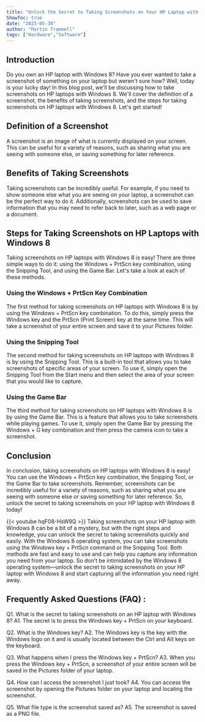 ```yaml
---
title: "Unlock the Secret to Taking Screenshots on Your HP Laptop with Windows 8!"
ShowToc: true 
date: "2023-05-30"
author: "Martin Trammell" 
tags: ["Hardware","Software"]
---
```

## Introduction

Do you own an HP laptop with Windows 8? Have you ever wanted to take a screenshot of something on your laptop but weren't sure how? Well, today is your lucky day! In this blog post, we'll be discussing how to take screenshots on HP laptops with Windows 8. We'll cover the definition of a screenshot, the benefits of taking screenshots, and the steps for taking screenshots on HP laptops with Windows 8. Let's get started!

## Definition of a Screenshot

A screenshot is an image of what is currently displayed on your screen. This can be useful for a variety of reasons, such as sharing what you are seeing with someone else, or saving something for later reference.

## Benefits of Taking Screenshots

Taking screenshots can be incredibly useful. For example, if you need to show someone else what you are seeing on your laptop, a screenshot can be the perfect way to do it. Additionally, screenshots can be used to save information that you may need to refer back to later, such as a web page or a document.

## Steps for Taking Screenshots on HP Laptops with Windows 8

Taking screenshots on HP laptops with Windows 8 is easy! There are three simple ways to do it: using the Windows + PrtScn key combination, using the Snipping Tool, and using the Game Bar. Let's take a look at each of these methods.

### Using the Windows + PrtScn Key Combination

The first method for taking screenshots on HP laptops with Windows 8 is by using the Windows + PrtScn key combination. To do this, simply press the Windows key and the PrtScn (Print Screen) key at the same time. This will take a screenshot of your entire screen and save it to your Pictures folder.

### Using the Snipping Tool

The second method for taking screenshots on HP laptops with Windows 8 is by using the Snipping Tool. This is a built-in tool that allows you to take screenshots of specific areas of your screen. To use it, simply open the Snipping Tool from the Start menu and then select the area of your screen that you would like to capture.

### Using the Game Bar

The third method for taking screenshots on HP laptops with Windows 8 is by using the Game Bar. This is a feature that allows you to take screenshots while playing games. To use it, simply open the Game Bar by pressing the Windows + G key combination and then press the camera icon to take a screenshot.

## Conclusion

In conclusion, taking screenshots on HP laptops with Windows 8 is easy! You can use the Windows + PrtScn key combination, the Snipping Tool, or the Game Bar to take screenshots. Remember, screenshots can be incredibly useful for a variety of reasons, such as sharing what you are seeing with someone else or saving something for later reference. So, unlock the secret to taking screenshots on your HP laptop with Windows 8 today!

{{< youtube hqF08-HsW9Q >}} 
Taking screenshots on your HP laptop with Windows 8 can be a bit of a mystery, but with the right steps and knowledge, you can unlock the secret to taking screenshots quickly and easily. With the Windows 8 operating system, you can take screenshots using the Windows key + PrtScn command or the Snipping Tool. Both methods are fast and easy to use and can help you capture any information you need from your laptop. So don’t be intimidated by the Windows 8 operating system—unlock the secret to taking screenshots on your HP laptop with Windows 8 and start capturing all the information you need right away.

## Frequently Asked Questions (FAQ) :
Q1. What is the secret to taking screenshots on an HP laptop with Windows 8?
A1. The secret is to press the Windows key + PrtScn on your keyboard. 

Q2. What is the Windows key?
A2. The Windows key is the key with the Windows logo on it and is usually located between the Ctrl and Alt keys on the keyboard.

Q3. What happens when I press the Windows key + PrtScn?
A3. When you press the Windows key + PrtScn, a screenshot of your entire screen will be saved in the Pictures folder of your laptop.

Q4. How can I access the screenshot I just took?
A4. You can access the screenshot by opening the Pictures folder on your laptop and locating the screenshot.

Q5. What file type is the screenshot saved as?
A5. The screenshot is saved as a PNG file.


